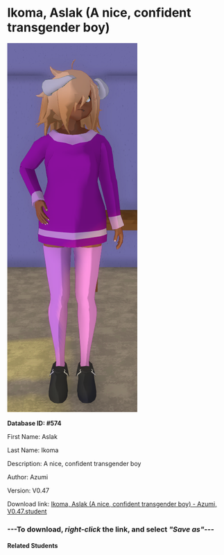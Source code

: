 # Ikoma, Aslak (A nice, confident transgender boy)

<img src="Files/Ikoma, Aslak (A nice, confident transgender boy).png" title="Ikoma, Aslak (A nice, confident transgender boy) - Azumi, V0.47">

**Database ID: #574**

First Name: Aslak

Last Name: Ikoma

Description: A nice, confident transgender boy

Author: Azumi

Version: V0.47

Download link: <a href="https://raw.githubusercontent.com/Arbiter1223/Daigaku-Gurashi-Custom-Students/master/Students/Files/Ikoma%2C%20Aslak%20(A%20nice%2C%20confident%20transgender%20boy)%20-%20Azumi%2C%20V0.47.student">Ikoma, Aslak (A nice, confident transgender boy) - Azumi, V0.47.student</a>

### ---**To download, _right-click_ the link, and select _"Save as"_**---

#### Related Students

